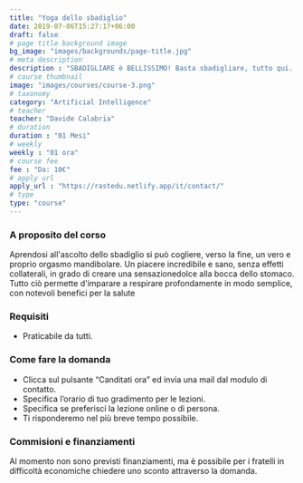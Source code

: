 ```yaml
---
title: "Yoga dello sbadiglio"
date: 2019-07-06T15:27:17+06:00
draft: false
# page title background image
bg_image: "images/backgrounds/page-title.jpg"
# meta description
description : "SBADIGLIARE è BELLISSIMO! Basta sbadigliare, tutto qui. All'inizio si fa un pò di fatica, ma l'approcio con qualche finto sbadiglio crea l'arrivo per quelli veri e profondi."
# course thumbnail
image: "images/courses/course-3.png"
# taxonomy
category: "Artificial Intelligence"
# teacher
teacher: "Davide Calabria"
# duration
duration : "01 Mesi"
# weekly
weekly : "01 ora"
# course fee
fee : "Da: 10€"
# apply url
apply_url : "https://rastedu.netlify.app/it/contact/"
# type
type: "course"
---
```



### A proposito del corso

Aprendosi all'ascolto dello sbadiglio si può cogliere, verso la fine, un vero e proprio orgasmo mandibolare. Un piacere incredibile e sano, senza effetti collaterali, in grado di creare una sensazionedolce alla bocca dello stomaco. Tutto ciò permette d'imparare a respirare profondamente in modo semplice, con notevoli benefici per la salute 
</p>

### Requisiti

* Praticabile da tutti.


### Come fare la domanda


* Clicca sul pulsante “Canditati ora” ed invia una mail dal modulo di contatto.
* Specifica l’orario di tuo gradimento per le lezioni.
* Specifica se preferisci la lezione online o di persona.
* Ti risponderemo nel più breve tempo possibile.

### Commisioni e finanziamenti

Al momento non sono previsti finanziamenti, ma è possibile per i fratelli in difficoltà economiche chiedere uno sconto attraverso la domanda.
